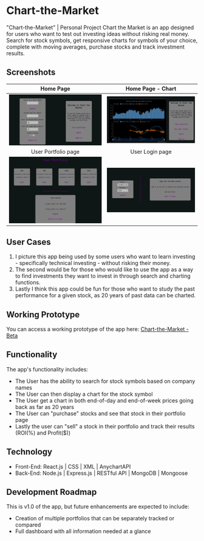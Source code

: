 # Chart-the-Market
"Chart-the-Market" | Personal Project
Chart the Market is an app designed for users who want to test out investing ideas without risking real money. Search for stock symbols, get responsive charts for symbols of your choice, complete with moving averages, purchase stocks and track investment results.

## Screenshots
Home Page | Home Page - Chart
:-------------------------:|:-------------------------:
![Home Page](https://github.com/calorab/client-chart-the-market/blob/f76bc37683a8172703bbb96df7f7561933a49f66/Assets/Screen%20Shot%202021-12-06%20at%205.04.15%20PM.png)  |![Home Page - Chart](https://github.com/calorab/client-chart-the-market/blob/f76bc37683a8172703bbb96df7f7561933a49f66/Assets/Screen%20Shot%202021-12-06%20at%205.04.41%20PM.png)
User Portfolio page| User Login page
![User Portfolio](https://github.com/calorab/client-chart-the-market/blob/f76bc37683a8172703bbb96df7f7561933a49f66/Assets/Screen%20Shot%202021-12-06%20at%205.05.51%20PM.png) |![Login Page](https://github.com/calorab/client-chart-the-market/blob/f76bc37683a8172703bbb96df7f7561933a49f66/Assets/Screen%20Shot%202021-12-06%20at%205.05.16%20PM.png)


## User Cases

1.  I picture this app being used by some users who want to learn investing - specifically technical investing - without risking their money. 
2.  The second would be for those who would like to use the app as a way to find investments they want to invest in through search and charting functions.
3.  Lastly I think this app could be fun for those who want to study the past performance for a given stock, as 20 years of past data can be charted.

## Working Prototype
You can access a working prototype of the app here: [Chart-the-Market - Beta]( https://guarded-sea-55613.herokuapp.com/)

## Functionality
The app's functionality includes:
* The User has the ability to search for stock symbols based on company names
* The User can then display a chart for the stock symbol
* The User get a chart in both end-of-day and end-of-week prices going back as far as 20 years
* The User can "purchase" stocks and see that stock in their portfolio page
* Lastly the user can "sell" a stock in their portfolio and track their results (ROI(%) and Profit($))

## Technology
* Front-End: React.js | CSS | XML | AnychartAPI
* Back-End: Node.js | Express.js | RESTful API | MongoDB | Mongoose

## Development Roadmap
This is v1.0 of the app, but future enhancements are expected to include:
* Creation of multiple portfolios that can be separately tracked or compared
* Full dashboard with all information needed at a glance